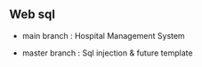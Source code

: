 ## Web sql


* main branch : Hospital Management System

* master branch : Sql injection & future template

